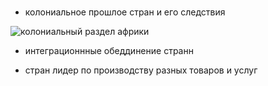 ###

- колониальное прошлое стран и его следствия


![колониальный раздел африки](https://sergeywaz.ucoz.ru/_ld/1/97512039.jpg)








- интеграционнные обеддинение странн









- стран лидер по производству разных товаров и услуг


